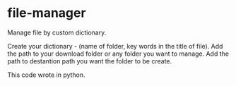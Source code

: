 ﻿# file-manager

Manage file by custom dictionary.

Create your dictionary - (name of folder, key words in the title of file).
Add the path to your download folder or any folder you want to manage. 
Add the path to destantion path you want the folder to be create. 

This code wrote in python. 
